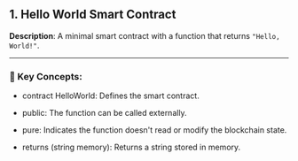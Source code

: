 ## 1. Hello World Smart Contract  
   **Description**: A minimal smart contract with a function that returns `"Hello, World!"`. 

---

### 🔑 Key Concepts:

- contract HelloWorld: Defines the smart contract.

- public: The function can be called externally.

- pure: Indicates the function doesn't read or modify the blockchain state.

- returns (string memory): Returns a string stored in memory.